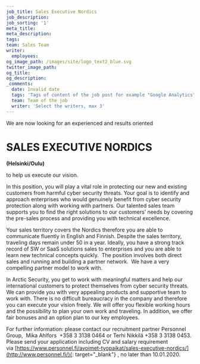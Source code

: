 ```yaml
---
job_title: Sales Executive Nordics
job_description:
job_sorting: '1'
meta_title:
meta_description:
tags:
team: Sales Team
writer:
  employees:
og_image_path: /images/site/logo_text2_blue.svg
twitter_image_path:
og_title:
og_description:
_comments:
  date: Invalid date
  tags: 'Tags of content of the job post for example "Google Analytics", "GitHub" etc'
  team: Team of the job
  writer: 'Select the writers, max 3'
---
```


We are now looking for an experienced and results oriented

# **SALES EXECUTIVE NORDICS**

**(Helsinki/Oulu)**

to help us execute our vision.

In this position, you will play a vital role in protecting our new and existing customers from harmful cyber security threats. Your goal is to identify and approach enterprises who would genuinely benefit from cyber security protection along with working with partners. Our talented sales team supports you to find the right solutions to our customers’ needs by covering the pre-sales process and providing you with technical excellence.

Your sales territory covers the Nordics therefore you are able to communicate fluently in English and Finnish. Despite the sales territory, traveling days remain under 50 in a year. Ideally, you have a strong track record of SW or SaaS solutions sales to enterprises and you are able to learn new technical concepts quickly. &nbsp;The position involves both direct sales and running and building a partner network.&nbsp; We have a very compelling partner model to work with.

In Arctic Security, you get to work with meaningful matters and help our international customers to protect themselves from cyber security threats. We can provide you with very appealing products and supportive team to work with. There is no difficult bureaucracy in the company and therefore you can execute your vision freely. We will offer you flexible working hours and the possibility to plan your own work and traveling. In addition, we offer fair bonuses and an option plan to our key employees.

For further information: please contact our recruitment partner Personnel Group,&nbsp; Mika Ahlfors&nbsp; +358 3 3138 0464 or Terhi Nikkil&auml; +358 3 3138 0453. Please send your application including CV and salary requirement via&nbsp;[https://www.personnel.fi/avoimet-tyopaikat/sales-executive-nordics/](http://www.personnel.fi/){: target="_blank"}&nbsp;, no later than 10.01.2020.